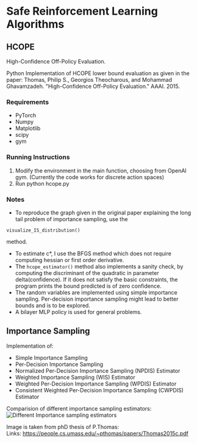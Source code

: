 # Safe Reinforcement Learning Algorithms   

## HCOPE

High-Confidence Off-Policy Evaluation.

Python Implementation of HCOPE lower bound evaluation as given in the paper:
Thomas, Philip S., Georgios Theocharous, and Mohammad Ghavamzadeh. "High-Confidence Off-Policy Evaluation." AAAI. 2015.

### Requirements
* PyTorch
* Numpy
* Matplotlib
* scipy
* gym

### Running Instructions

1. Modify the environment in the main function, choosing from  OpenAI gym. (Currently the code works for discrete action spaces)    
2. Run python hcope.py   

### Notes

* To reproduce the graph given in the original paper explaining the long tail problem of importance sampling, use the 
```
visualize_IS_distribution()
```
method.   
* To estimate c*, I use the BFGS method which does not require computing hessian or first order derivative.   
* The ```hcope_estimator()``` method also implements a sanity check, by computing the discriminant of the quadratic in parameter delta(confidence). If it does not satisfy the basic constraints, the program prints the bound predicted is of zero confidence.   
* The random variables are implemented using simple importance sampling. Per-decision importance sampling might lead to better bounds and is to be explored.   
* A bilayer MLP policy is used for general problems.   




## Importance Sampling

Implementation of:    
* Simple Importance Sampling   
* Per-Decision Importance Sampling    
* Normalized Per-Decision Importance Sampling (NPDIS) Estimator    
* Weighted Importance Sampling (WIS) Estimator   
* Weighted Per-Decision Importance Sampling (WPDIS) Estimator    
* Consistent Weighted Per-Decision Importance Sampling (CWPDIS) Estimator   
    
Comparision of different importance sampling estimators:   
![Different Importance sampling estimators](https://github.com/hari-sikchi/HCOPE/blob/master/importance_sampling/importance_sampling.png)   

 Image is taken from phD thesis of P.Thomas:    
 Links: https://people.cs.umass.edu/~pthomas/papers/Thomas2015c.pdf   

